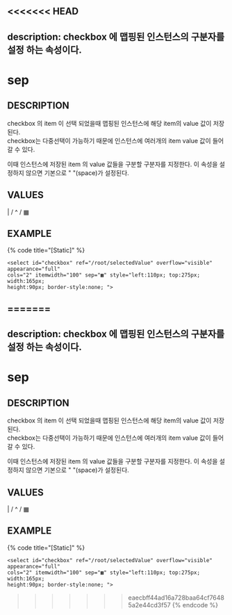 <<<<<<< HEAD
---
description: checkbox 에 맵핑된 인스턴스의 구분자를 설정 하는 속성이다.     
---

#   sep                       

## DESCRIPTION

checkbox 의 item 이 선택 되었을때 맵핑된 인스턴스에 해당 item의 value 값이 저장된다.  
checkbox는 다중선택이 가능하기 때문에 인스턴스에 여러개의 item value 값이 들어갈 수 있다.  

이때 인스턴스에 저장된 item 의 value 값들을 구분할 구분자를 지정한다.
이 속성을 설정하지 않으면 기본으로 " "(space)가 설정된다. 
  
## VALUES

| / ^ / ▦

## EXAMPLE

{% code title="\[Static\]" %}
```markup
<select id="checkbox" ref="/root/selectedValue" overflow="visible" appearance="full" 
cols="2" itemwidth="100" sep="▦" style="left:110px; top:275px; width:165px; 
height:90px; border-style:none; "> 
```
=======
---
description: checkbox 에 맵핑된 인스턴스의 구분자를 설정 하는 속성이다.     
---

#   sep                       

## DESCRIPTION

checkbox 의 item 이 선택 되었을때 맵핑된 인스턴스에 해당 item의 value 값이 저장된다.  
checkbox는 다중선택이 가능하기 때문에 인스턴스에 여러개의 item value 값이 들어갈 수 있다.  

이때 인스턴스에 저장된 item 의 value 값들을 구분할 구분자를 지정한다.
이 속성을 설정하지 않으면 기본으로 " "(space)가 설정된다. 
  
## VALUES

| / ^ / ▦

## EXAMPLE

{% code title="\[Static\]" %}
```markup
<select id="checkbox" ref="/root/selectedValue" overflow="visible" appearance="full" 
cols="2" itemwidth="100" sep="▦" style="left:110px; top:275px; width:165px; 
height:90px; border-style:none; "> 
```
>>>>>>> eaecbff44ad16a728baa64cf76485a2e44cd3f57
{% endcode %}
